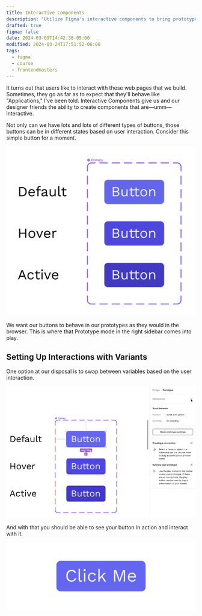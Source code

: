 ```yaml
---
title: Interactive Components
description: "Utilize Figma's interactive components to bring prototypes to life with realistic interactions, streamlining the design process and enhancing user experience."
drafted: true
figma: false
date: 2024-03-09T14:42:38-05:00
modified: 2024-03-24T17:51:52-06:00
tags:
  - figma
  - course
  - frontendmasters
---
```


It turns out that users like to interact with these web pages that we build. Sometimes, they go as far as to expect that they'll behave like "Applications," I've been told. Interactive Components give us and our designer friends the ability to create components that are—umm—interactive.

Not only can we have lots and lots of different types of buttons, those buttons can be in different states based on user interaction. Consider this simple button for a moment.

![Button states](assets/figma-button-states.png)

We want our buttons to behave in our prototypes as they would in the browser. This is where that Prototype mode in the right sidebar comes into play.

## Setting Up Interactions with Variants

One option at our disposal is to swap between variables based on the user interaction.

![Setting up interactions for a button](assets/figma-change-variants-interactive.gif)

And with that you should be able to see your button in action and interact with it.

![Interactive prototype of button](assets/figma-interative-button-component.gif)
